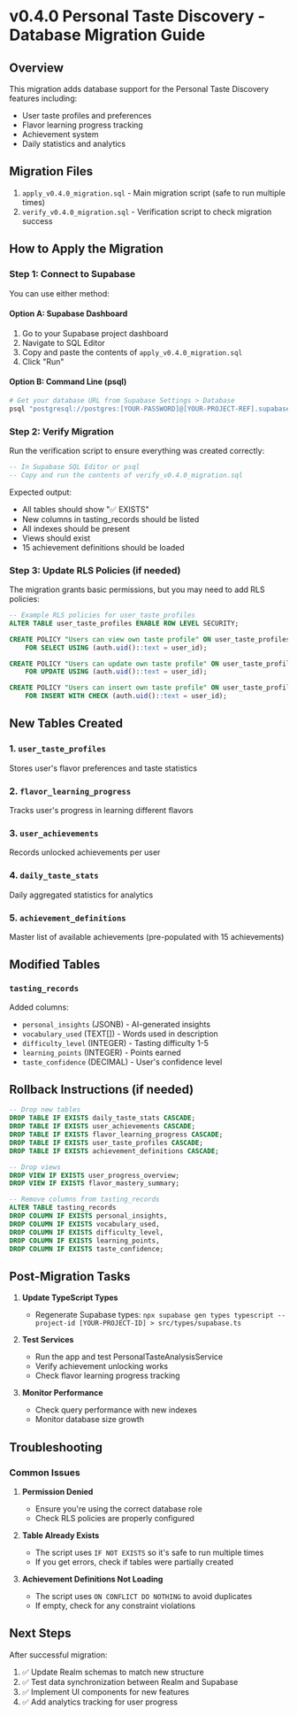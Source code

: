 # v0.4.0 Personal Taste Discovery - Database Migration Guide

## Overview
This migration adds database support for the Personal Taste Discovery features including:
- User taste profiles and preferences
- Flavor learning progress tracking
- Achievement system
- Daily statistics and analytics

## Migration Files
1. `apply_v0.4.0_migration.sql` - Main migration script (safe to run multiple times)
2. `verify_v0.4.0_migration.sql` - Verification script to check migration success

## How to Apply the Migration

### Step 1: Connect to Supabase
You can use either method:

#### Option A: Supabase Dashboard
1. Go to your Supabase project dashboard
2. Navigate to SQL Editor
3. Copy and paste the contents of `apply_v0.4.0_migration.sql`
4. Click "Run"

#### Option B: Command Line (psql)
```bash
# Get your database URL from Supabase Settings > Database
psql "postgresql://postgres:[YOUR-PASSWORD]@[YOUR-PROJECT-REF].supabase.co:5432/postgres" -f apply_v0.4.0_migration.sql
```

### Step 2: Verify Migration
Run the verification script to ensure everything was created correctly:

```sql
-- In Supabase SQL Editor or psql
-- Copy and run the contents of verify_v0.4.0_migration.sql
```

Expected output:
- All tables should show "✅ EXISTS"
- New columns in tasting_records should be listed
- All indexes should be present
- Views should exist
- 15 achievement definitions should be loaded

### Step 3: Update RLS Policies (if needed)
The migration grants basic permissions, but you may need to add RLS policies:

```sql
-- Example RLS policies for user_taste_profiles
ALTER TABLE user_taste_profiles ENABLE ROW LEVEL SECURITY;

CREATE POLICY "Users can view own taste profile" ON user_taste_profiles
    FOR SELECT USING (auth.uid()::text = user_id);

CREATE POLICY "Users can update own taste profile" ON user_taste_profiles
    FOR UPDATE USING (auth.uid()::text = user_id);

CREATE POLICY "Users can insert own taste profile" ON user_taste_profiles
    FOR INSERT WITH CHECK (auth.uid()::text = user_id);
```

## New Tables Created

### 1. `user_taste_profiles`
Stores user's flavor preferences and taste statistics

### 2. `flavor_learning_progress`
Tracks user's progress in learning different flavors

### 3. `user_achievements`
Records unlocked achievements per user

### 4. `daily_taste_stats`
Daily aggregated statistics for analytics

### 5. `achievement_definitions`
Master list of available achievements (pre-populated with 15 achievements)

## Modified Tables

### `tasting_records`
Added columns:
- `personal_insights` (JSONB) - AI-generated insights
- `vocabulary_used` (TEXT[]) - Words used in description
- `difficulty_level` (INTEGER) - Tasting difficulty 1-5
- `learning_points` (INTEGER) - Points earned
- `taste_confidence` (DECIMAL) - User's confidence level

## Rollback Instructions (if needed)

```sql
-- Drop new tables
DROP TABLE IF EXISTS daily_taste_stats CASCADE;
DROP TABLE IF EXISTS user_achievements CASCADE;
DROP TABLE IF EXISTS flavor_learning_progress CASCADE;
DROP TABLE IF EXISTS user_taste_profiles CASCADE;
DROP TABLE IF EXISTS achievement_definitions CASCADE;

-- Drop views
DROP VIEW IF EXISTS user_progress_overview;
DROP VIEW IF EXISTS flavor_mastery_summary;

-- Remove columns from tasting_records
ALTER TABLE tasting_records 
DROP COLUMN IF EXISTS personal_insights,
DROP COLUMN IF EXISTS vocabulary_used,
DROP COLUMN IF EXISTS difficulty_level,
DROP COLUMN IF EXISTS learning_points,
DROP COLUMN IF EXISTS taste_confidence;
```

## Post-Migration Tasks

1. **Update TypeScript Types**
   - Regenerate Supabase types: `npx supabase gen types typescript --project-id [YOUR-PROJECT-ID] > src/types/supabase.ts`

2. **Test Services**
   - Run the app and test PersonalTasteAnalysisService
   - Verify achievement unlocking works
   - Check flavor learning progress tracking

3. **Monitor Performance**
   - Check query performance with new indexes
   - Monitor database size growth

## Troubleshooting

### Common Issues

1. **Permission Denied**
   - Ensure you're using the correct database role
   - Check RLS policies are properly configured

2. **Table Already Exists**
   - The script uses `IF NOT EXISTS` so it's safe to run multiple times
   - If you get errors, check if tables were partially created

3. **Achievement Definitions Not Loading**
   - The script uses `ON CONFLICT DO NOTHING` to avoid duplicates
   - If empty, check for any constraint violations

## Next Steps

After successful migration:
1. ✅ Update Realm schemas to match new structure
2. ✅ Test data synchronization between Realm and Supabase
3. ✅ Implement UI components for new features
4. ✅ Add analytics tracking for user progress